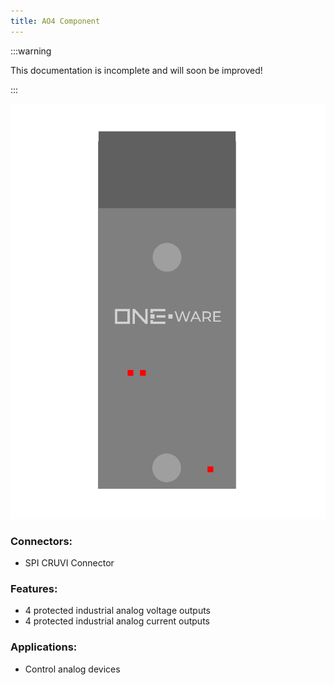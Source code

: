 ```yaml
---
title: AO4 Component
---
```


:::warning

This documentation is incomplete and will soon be improved!

:::

![AO4 Component](img/Component_AO4.png)

### Connectors:
-	SPI CRUVI Connector

### Features: 
-	4 protected industrial analog voltage outputs
-	4 protected industrial analog current outputs

### Applications: 
-	Control analog devices
